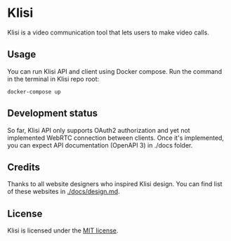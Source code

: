 # Klisi
Klisi is a video communication tool that lets users to make video calls.

## Usage
You can run Klisi API and client using Docker compose.
Run the command in the terminal in Klisi repo root:
```
docker-compose up
```

## Development status
So far, Klisi API only supports OAuth2 authorization and yet not implemented WebRTC connection between clients.
Once it's implemented, you can expect API documentation (OpenAPI 3) in ./docs folder. 

## Credits
Thanks to all website designers who inspired Klisi design.
You can find list of these websites in [./docs/design.md](./docs/design.md).

## License
Klisi is licensed under the [MIT license](./LICENSE).
